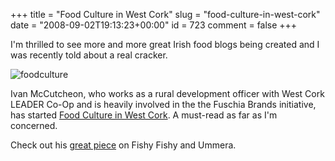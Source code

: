 +++
title = "Food Culture in West Cork"
slug = "food-culture-in-west-cork"
date = "2008-09-02T19:13:23+00:00"
id = 723
comment = false
+++

I'm thrilled to see more and more great Irish food blogs being created and I was recently told about a real cracker.

![foodculture](/images/2008/09/2FDE2911B5B742089C70202CC863B24E-500.jpg)

Ivan McCutcheon, who works as a rural development officer with West Cork LEADER Co-Op and is heavily involved in the the Fuschia Brands initiative, has started [Food Culture in West Cork](http://foodculturewestcork.wordpress.com/). A must-read as far as I'm concerned.

Check out his [great piece](http://foodculturewestcork.wordpress.com/2008/08/25/a-chance-to-show-off/) on Fishy Fishy and Ummera.
